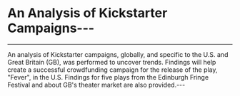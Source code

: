 # An Analysis of Kickstarter Campaigns---
---
An analysis of Kickstarter campaigns, globally, and specific to the U.S. and Great Britain (GB), was performed to uncover trends. Findings will help create a successful crowdfunding campaign for the release of the play, "Fever", in the U.S. Findings for five plays from the Edinburgh Fringe Festival and about GB's theater market are also provided.---

